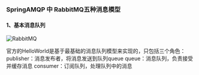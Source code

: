 ###  SpringAMQP 中 RabbitMQ五种消息模型

####  1、基本消息队列
![RabbitMQ](https://fgq233.github.io/imgs/other/rabbitMQ1.png)

官方的HelloWorld是基于最基础的消息队列模型来实现的，只包括三个角色：
publisher：消息发布者，将消息发送到队列queue
queue：消息队列，负责接受并缓存消息
consumer：订阅队列，处理队列中的消息
